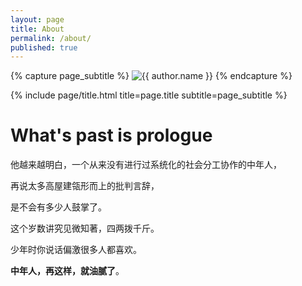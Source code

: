 ```yaml
---
layout: page
title: About
permalink: /about/
published: true
---
```


<div class="page" markdown="1">

{% capture page_subtitle %}
<img
    class="me"
    alt="{{ author.name }}"
    src="{{ site.author.photo | relative_url }}"
    srcset="{{ site.author.photo2x | relative_url }} 2x"
/>
{% endcapture %}

{% include page/title.html title=page.title subtitle=page_subtitle %}


# What's past is prologue

他越来越明白，一个从来没有进行过系统化的社会分工协作的中年人，

再说太多高屋建瓴形而上的批判言辞，

是不会有多少人鼓掌了。

这个岁数讲究见微知著，四两拨千斤。

少年时你说话偏激很多人都喜欢。

**中年人，再这样，就油腻了**。

</div>
